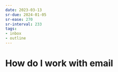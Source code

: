 ```yaml
---
date: 2023-03-13
sr-due: 2024-01-05
sr-ease: 270
sr-interval: 233
tags:
- inbox
- outline
---
```


# How do I work with email
